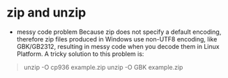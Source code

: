 # zip and unzip

* messy code problem
    Because zip does not specify a default encoding, therefore zip files produced in Windows use
non-UTF8 encoding, like GBK/GB2312, resulting in messy code when you decode them in Linux Platform.
A tricky solution to this problem is:
>	unzip -O cp936 example.zip
>	unzip -O GBK   example.zip
